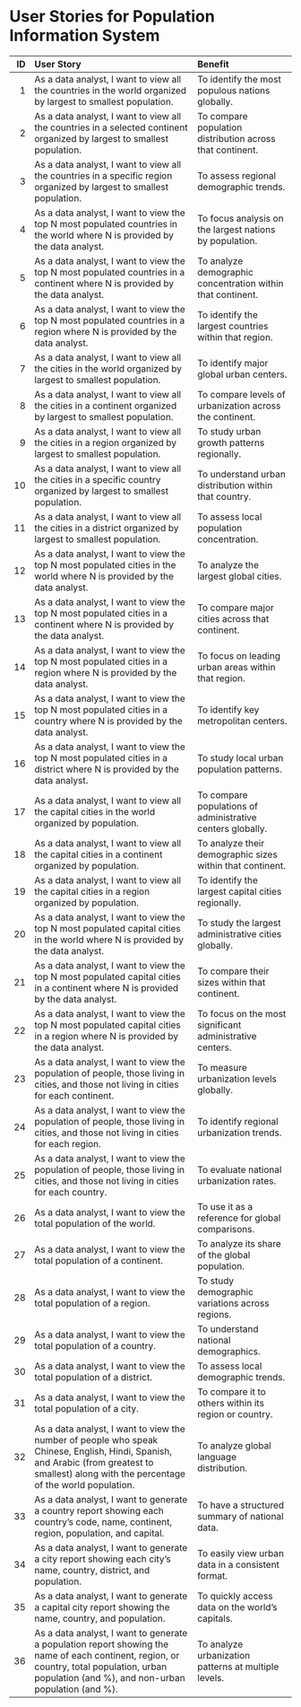 # User Stories for Population Information System

|   ID | User Story                                                                                                                                                                                      | Benefit                                                     |
|-----:|:------------------------------------------------------------------------------------------------------------------------------------------------------------------------------------------------|:------------------------------------------------------------|
|    1 | As a data analyst, I want to view all the countries in the world organized by largest to smallest population.                                                                                   | To identify the most populous nations globally.             |
|    2 | As a data analyst, I want to view all the countries in a selected continent organized by largest to smallest population.                                                                        | To compare population distribution across that continent.   |
|    3 | As a data analyst, I want to view all the countries in a specific region organized by largest to smallest population.                                                                           | To assess regional demographic trends.                      |
|    4 | As a data analyst, I want to view the top N most populated countries in the world where N is provided by the data analyst.                                                                      | To focus analysis on the largest nations by population.     |
|    5 | As a data analyst, I want to view the top N most populated countries in a continent where N is provided by the data analyst.                                                                    | To analyze demographic concentration within that continent. |
|    6 | As a data analyst, I want to view the top N most populated countries in a region where N is provided by the data analyst.                                                                       | To identify the largest countries within that region.       |
|    7 | As a data analyst, I want to view all the cities in the world organized by largest to smallest population.                                                                                      | To identify major global urban centers.                     |
|    8 | As a data analyst, I want to view all the cities in a continent organized by largest to smallest population.                                                                                    | To compare levels of urbanization across the continent.     |
|    9 | As a data analyst, I want to view all the cities in a region organized by largest to smallest population.                                                                                       | To study urban growth patterns regionally.                  |
|   10 | As a data analyst, I want to view all the cities in a specific country organized by largest to smallest population.                                                                             | To understand urban distribution within that country.       |
|   11 | As a data analyst, I want to view all the cities in a district organized by largest to smallest population.                                                                                     | To assess local population concentration.                   |
|   12 | As a data analyst, I want to view the top N most populated cities in the world where N is provided by the data analyst.                                                                         | To analyze the largest global cities.                       |
|   13 | As a data analyst, I want to view the top N most populated cities in a continent where N is provided by the data analyst.                                                                       | To compare major cities across that continent.              |
|   14 | As a data analyst, I want to view the top N most populated cities in a region where N is provided by the data analyst.                                                                          | To focus on leading urban areas within that region.         |
|   15 | As a data analyst, I want to view the top N most populated cities in a country where N is provided by the data analyst.                                                                         | To identify key metropolitan centers.                       |
|   16 | As a data analyst, I want to view the top N most populated cities in a district where N is provided by the data analyst.                                                                        | To study local urban population patterns.                   |
|   17 | As a data analyst, I want to view all the capital cities in the world organized by population.                                                                                                  | To compare populations of administrative centers globally.  |
|   18 | As a data analyst, I want to view all the capital cities in a continent organized by population.                                                                                                | To analyze their demographic sizes within that continent.   |
|   19 | As a data analyst, I want to view all the capital cities in a region organized by population.                                                                                                   | To identify the largest capital cities regionally.          |
|   20 | As a data analyst, I want to view the top N most populated capital cities in the world where N is provided by the data analyst.                                                                 | To study the largest administrative cities globally.        |
|   21 | As a data analyst, I want to view the top N most populated capital cities in a continent where N is provided by the data analyst.                                                               | To compare their sizes within that continent.               |
|   22 | As a data analyst, I want to view the top N most populated capital cities in a region where N is provided by the data analyst.                                                                  | To focus on the most significant administrative centers.    |
|   23 | As a data analyst, I want to view the population of people, those living in cities, and those not living in cities for each continent.                                                          | To measure urbanization levels globally.                    |
|   24 | As a data analyst, I want to view the population of people, those living in cities, and those not living in cities for each region.                                                             | To identify regional urbanization trends.                   |
|   25 | As a data analyst, I want to view the population of people, those living in cities, and those not living in cities for each country.                                                            | To evaluate national urbanization rates.                    |
|   26 | As a data analyst, I want to view the total population of the world.                                                                                                                            | To use it as a reference for global comparisons.            |
|   27 | As a data analyst, I want to view the total population of a continent.                                                                                                                          | To analyze its share of the global population.              |
|   28 | As a data analyst, I want to view the total population of a region.                                                                                                                             | To study demographic variations across regions.             |
|   29 | As a data analyst, I want to view the total population of a country.                                                                                                                            | To understand national demographics.                        |
|   30 | As a data analyst, I want to view the total population of a district.                                                                                                                           | To assess local demographic trends.                         |
|   31 | As a data analyst, I want to view the total population of a city.                                                                                                                               | To compare it to others within its region or country.       |
|   32 | As a data analyst, I want to view the number of people who speak Chinese, English, Hindi, Spanish, and Arabic (from greatest to smallest) along with the percentage of the world population.    | To analyze global language distribution.                    |
|   33 | As a data analyst, I want to generate a country report showing each country’s code, name, continent, region, population, and capital.                                                           | To have a structured summary of national data.              |
|   34 | As a data analyst, I want to generate a city report showing each city’s name, country, district, and population.                                                                                | To easily view urban data in a consistent format.           |
|   35 | As a data analyst, I want to generate a capital city report showing the name, country, and population.                                                                                          | To quickly access data on the world’s capitals.             |
|   36 | As a data analyst, I want to generate a population report showing the name of each continent, region, or country, total population, urban population (and %), and non-urban population (and %). | To analyze urbanization patterns at multiple levels.        |
